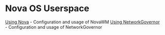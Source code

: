 # Nova OS Userspace
[Using Nova](NovaWM.md) - Configuration and usage of NovaWM
[Using NetworkGovernor](NetworkGovernor.md) - Configuration and usage of NetworkGovernor
